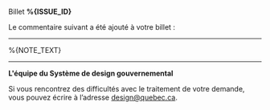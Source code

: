 Billet **%{ISSUE_ID}**

Le commentaire suivant a été ajouté à votre billet :
___

%{NOTE_TEXT}

___

**L'équipe du Système de design gouvernemental**


Si vous rencontrez des difficultés avec le traitement de votre demande, vous pouvez écrire à l’adresse design@quebec.ca.
